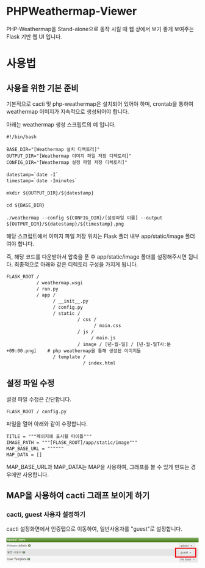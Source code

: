 # PHPWeathermap-Viewer

PHP-Weathermap을 Stand-alone으로 동작 시킬 때 웹 상에서 보기 좋게 보여주는 Flask 기반 웹 UI 입니다.

# 사용법

## 사용을 위한 기본 준비
기본적으로 cacti 및 php-weathermap은 설치되어 있어야 하며, crontab을 통하여 weathermap 이미지가 지속적으로 생성되어야 합니다.

아래는 weathermap 생성 스크립트의 예 입니다.

```
#!/bin/bash

BASE_DIR="[Weathermap 설치 디렉토리]"
OUTPUT_DIR="[Weathermap 이미지 파일 저장 디렉토리]"
CONFIG_DIR="[Weathermap 설정 파일 저장 디렉토리]"

datestamp=`date -I`
timestamp=`date -Iminutes`

mkdir ${OUTPUT_DIR}/${datestamp}

cd ${BASE_DIR}

./weathermap --config ${CONFIG_DIR}/[설정파일 이름] --output ${OUTPUT_DIR}/${datestamp}/${timestamp}.png
```

해당 스크립트에서 이미지 파일 저장 위치는 Flask 폴더 내부 app/static/image 폴더여야 합니다.

즉, 해당 코드를 다운받아서 압축을 푼 후 app/static/image 폴더를 설정해주시면 됩니다. 최종적으로 아래와 같은 디렉토리 구성을 가지게 됩니다.

```
FLASK_ROOT /
           / weathermap.wsgi
           / run.py
           / app /
                 / __init__.py
                 / config.py
                 / static /
                          / css /
                                / main.css 
                          / js /
                               / main.js
                          / image / [년-월-일] / [년-월-일T시:분+09:00.png]    # php weathermap을 통해 생성된 이미지들
                 / template /
                            / index.html
```

## 설정 파일 수정

설정 파일 수정은 간단합니다.
```
FLASK_ROOT / config.py
```
파일을 열어 아래와 같이 수정합니다.

```
TITLE = """페이지에 표시될 타이틀"""
IMAGE_PATH = """[FLASK_ROOT]/app/static/image"""
MAP_BASE_URL = """"""
MAP_DATA = []
```

MAP\_BASE\_URL과 MAP\_DATA는 MAP을 사용하여, 그래프를 볼 수 있게 만드는 경우에만 사용합니다.

## MAP을 사용하여 cacti 그래프 보이게 하기

### cacti, guest 사용자 설정하기
cacti 설정화면에서 인증탭으로 이동하여, 일반사용자를 "guest"로 설정합니다.

![cacti 설정 화면](sample/01.png)